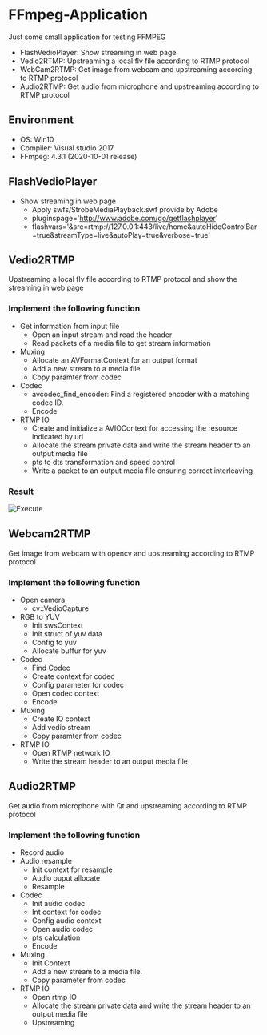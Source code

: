 # FFmpeg-Application
Just some small application for testing FFMPEG
 - FlashVedioPlayer: Show streaming in web page
 - Vedio2RTMP: Upstreaming a local flv file according to RTMP protocol
 - WebCam2RTMP: Get image from webcam and upstreaming according to RTMP protocol
 - Audio2RTMP: Get audio from microphone and upstreaming according to RTMP protocol

## Environment
- OS: Win10
- Compiler: Visual studio 2017
- FFmpeg: 4.3.1 (2020-10-01 release)

## FlashVedioPlayer
- Show streaming in web page
  - Apply swfs/StrobeMediaPlayback.swf provide by Adobe
  - pluginspage='http://www.adobe.com/go/getflashplayer' 
  - flashvars='&src=rtmp://127.0.0.1:443/live/home&autoHideControlBar=true&streamType=live&autoPlay=true&verbose=true'

## Vedio2RTMP
Upstreaming a local flv file according to RTMP protocol and show the streaming in web page
### Implement the following function
- Get information from input file
  - Open an input stream and read the header
  - Read packets of a media file to get stream information
- Muxing
  - Allocate an AVFormatContext for an output format
  - Add a new stream to a media file
  - Copy paramter from codec
- Codec 
  - avcodec_find_encoder: Find a registered encoder with a matching codec ID.
  - Encode
- RTMP IO
  - Create and initialize a AVIOContext for accessing the resource indicated by url
  - Allocate the stream private data and write the stream header to an output media file
  - pts to dts transformation and speed control
  - Write a packet to an output media file ensuring correct interleaving

### Result
![Execute](Vedio2RTMP/result/RTMPStreaming.gif)


## Webcam2RTMP
Get image from webcam with opencv and upstreaming according to RTMP protocol

### Implement the following function
- Open camera
  - cv::VedioCapture
- RGB to YUV
  - Init swsContext
  - Init struct of yuv data
  - Config to yuv
  - Allocate buffur for yuv
- Codec
  - Find Codec
  - Create context for codec
  - Config parameter for codec
  - Open codec context 
  - Encode
- Muxing
  - Create IO context
  - Add vedio stream
  - Copy paramter from codec
- RTMP IO
  - Open RTMP network IO
  - Write the stream header to an output media file


## Audio2RTMP
Get audio from microphone  with Qt and upstreaming according to RTMP protocol

### Implement the following function
- Record audio
- Audio resample
  - Init context for resample
  - Audio ouput allocate
  - Resample
- Codec
  - Init audio codec
  - Int context for codec
  - Config audio context 
  - Open audio codec
  - pts calculation
  - Encode
- Muxing
  - Init Context
  - Add a new stream to a media file.
  - Copy parameter from codec
- RTMP IO
  - Open rtmp IO
  - Allocate the stream private data and write the stream header to an output media file
  - Upstreaming

